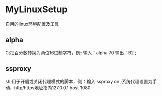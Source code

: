 # MyLinuxSetup
自用的linux环境配置及工具

## alpha
C;把百分数转换为两位16进制字符，例: 输入：alpha 70   输出：B2 ; 
## ssproxy
sh;用于开启或关闭代理模式的脚本，例：输入 ssproxy on ;系统代理设置为手动，http/https地址指向127.0.0.1 host 1080

